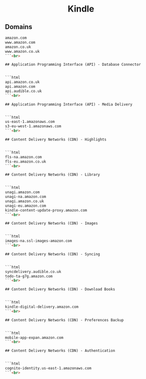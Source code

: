 


<h1 align="center">Kindle</h1>  


## Domains


```html
amazon.com
www.amazon.com
amazon.co.uk
www.amazon.co.uk
```<br>

## Application Programming Interface (API) - Database Connector


```html
api.amazon.co.uk
api.amazon.com
api.audible.co.uk
```<br>

## Application Programming Interface (API) - Media Delivery


```html
us-east-1.amazonaws.com
s3-eu-west-1.amazonaws.com
```<br>

## Content Delivery Networks (CDN) - Highlights


```html
fls-na.amazon.com
fls-eu.amazon.co.uk
```<br>

## Content Delivery Networks (CDN) - Library


```html
unagi.amazon.com
unagi-na.amazon.com
unagi.amazon.co.uk
unagi-eu.amazon.com
kindle-content-update-proxy.amazon.com
```<br>

## Content Delivery Networks (CDN) - Images


```html
images-na.ssl-images-amazon.com
```<br>

## Content Delivery Networks (CDN) - Syncing


```html
syncdelivery.audible.co.uk
todo-ta-g7g.amazon.com
```<br>

## Content Delivery Networks (CDN) - Download Books


```html
kindle-digital-delivery.amazon.com
```<br>

## Content Delivery Networks (CDN) - Preferences Backup


```html
mobile-app-expan.amazon.com
```<br>

## Content Delivery Networks (CDN) - Authentication


```html
cognito-identity.us-east-1.amazonaws.com
```<br>
